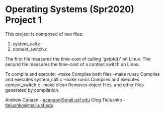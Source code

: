 # Operating Systems (Spr2020) Project 1
This project is composed of two files:
  1. system_call.c
  2. context_switch.c

The first file measures the time-cost of calling 'getpid()' on Linux. The second file measures the time-cost of a context switch on Linux.

To compile and execute:
 -make                  Compiles both files
 -make runsc            Compiles and executes system_call.c
 -make runcs            Compiles and executes context_switch.c
 -make clean            Removes object files, and other files generated by compilation.
  
  Andrew Canaan - acanaan@mail.usf.edu
  Oleg Tielushko - tielushko@mail.usf.edu
